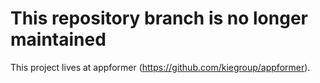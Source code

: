 This repository branch is no longer maintained
====================================================

This project lives at appformer (https://github.com/kiegroup/appformer).
